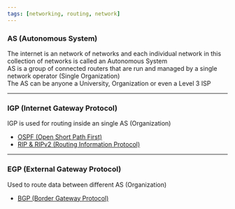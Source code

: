 ```yaml
---
tags: [networking, routing, network]
---
```


### AS (Autonomous System)

The internet is an network of networks and each individual network in this collection of networks is called an Autonomous System  
AS is a group of connected routers that are run and managed by a single network operator (Single Organization)  
The AS can be anyone a University, Organization or even a Level 3 ISP

---

### IGP (Internet Gateway Protocol)

IGP is used for routing inside an single AS (Organization)

* [OSPF (Open Short Path First)](Routing%20Protocols/OSPF%20%28Open%20Short%20Path%20First%29.md)
* [RIP & RIPv2 (Routing Information Protocol)](Routing%20Protocols/RIP%20&%20RIPv2%20%28Routing%20Information%20Protocol%29.md)

---

### EGP (External Gateway Protocol)

Used to route data between different AS (Organization)

* [BGP (Border Gateway Protocol)](Routing%20Protocols/BGP%20%28Border%20Gateway%20Protocol%29.md)
